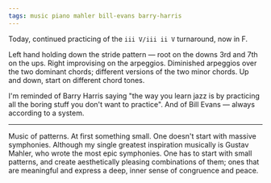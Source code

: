 ```yaml
---
tags: music piano mahler bill-evans barry-harris
---
```


Today, continued practicing of the `iii V/iii ii V` turnaround, now in F.

Left hand holding down the stride pattern — root on the downs 3rd and 7th on the ups. Right improvising on the arpeggios. Diminished arpeggios over the two dominant chords; different versions of the two minor chords. Up and down, start on different chord tones.

I'm reminded of Barry Harris saying "the way you learn jazz is by practicing all the boring stuff you don't want to practice". And of Bill Evans — always according to a system.

---

Music of patterns. At first something small. One doesn't start with massive symphonies. Although my single greatest inspiration musically is Gustav Mahler, who wrote the most epic symphonies. One has to start with small patterns, and create aesthetically pleasing combinations of them; ones that are meaningful and express a deep, inner sense of congruence and peace.

